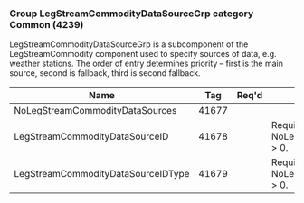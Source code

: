 ### Group LegStreamCommodityDataSourceGrp category Common (4239)

LegStreamCommodityDataSourceGrp is a subcomponent of the LegStreamCommodity component used to specify sources of data, e.g. weather stations. The order of entry determines priority – first is the main source, second is fallback, third is second fallback.

| Name                               | Tag   | Req'd | Documentation                                           |
|------------------------------------|-------|----------|---------------------------------------------------------|
| NoLegStreamCommodityDataSources    | 41677 |       |                                                         |
| LegStreamCommodityDataSourceID     | 41678 |       | Required if NoLegStreamCommodityDataSources(41677) > 0. |
| LegStreamCommodityDataSourceIDType | 41679 |       | Required if NoLegStreamCommodityDataSources(41677) > 0. |

